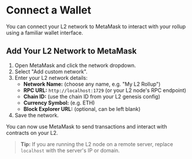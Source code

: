 # Connect a Wallet

You can connect your L2 network to MetaMask to interact with your rollup using a familiar wallet interface.

## Add Your L2 Network to MetaMask

1. Open MetaMask and click the network dropdown.
2. Select "Add custom network".
3. Enter your L2 network details:
   - **Network Name:** (choose any name, e.g. "My L2 Rollup")
   - **RPC URL:** `http://localhost:1729` (or your L2 node's RPC endpoint)
   - **Chain ID:** (use the chain ID from your L2 genesis config)
   - **Currency Symbol:** (e.g. ETH)
   - **Block Explorer URL:** (optional, can be left blank)
4. Save the network.

You can now use MetaMask to send transactions and interact with contracts on your L2.

> **Tip:** If you are running the L2 node on a remote server, replace `localhost` with the server's IP or domain.
